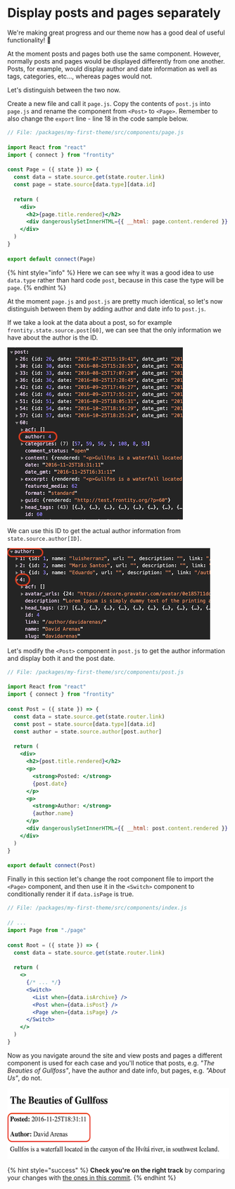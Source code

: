 # Display posts and pages separately

We're making great progress and our theme now has a good deal of useful functionality! 🙌

At the moment posts and pages both use the same component. However, normally posts and pages would be displayed differently from one another. Posts, for example, would display author and date information as well as tags, categories, etc..., whereas pages would not.

Let's distinguish between the two now.

Create a new file and call it `page.js`. Copy the contents of `post.js` into `page.js` and rename the component from `<Post>` to `<Page>`. Remember to also change the `export` line - line 18 in the code sample below.

```jsx
// File: /packages/my-first-theme/src/components/page.js

import React from "react"
import { connect } from "frontity"

const Page = ({ state }) => {
  const data = state.source.get(state.router.link)
  const page = state.source[data.type][data.id]

  return (
    <div>
      <h2>{page.title.rendered}</h2>
      <div dangerouslySetInnerHTML={{ __html: page.content.rendered }} />
    </div>
  )
}

export default connect(Page)
```

{% hint style="info" %}
Here we can see why it was a good idea to use `data.type` rather than hard code `post`, because in this case the type will be `page`.
{% endhint %}

At the moment `page.js` and `post.js` are pretty much identical, so let's now distinguish between them by adding author and date info to `post.js`.

If we take a look at the data about a post, so for example `frontity.state.source.post[60]`, we can see that the only information we have about the author is the ID.

<p>
  <img alt="Frontity in the console" src="../assets/part3img11.png">
</p>

We can use this ID to get the actual author information from `state.source.author[ID]`.

<p>
  <img alt="Frontity in the console" src="../assets/part3img12.png">
</p>

Let's modify the `<Post>` component in `post.js` to get the author information and display both it and the post date.

```jsx
// File: /packages/my-first-theme/src/components/post.js

import React from "react"
import { connect } from "frontity"

const Post = ({ state }) => {
  const data = state.source.get(state.router.link)
  const post = state.source[data.type][data.id]
  const author = state.source.author[post.author]

  return (
    <div>
      <h2>{post.title.rendered}</h2>
      <p>
        <strong>Posted: </strong>
        {post.date}
      </p>
      <p>
        <strong>Author: </strong>
        {author.name}
      </p>
      <div dangerouslySetInnerHTML={{ __html: post.content.rendered }} />
    </div>
  )
}

export default connect(Post)
```

Finally in this section let's change the root component file to import the `<Page>` component, and then use it in the `<Switch>` component to conditionally render it if `data.isPage` is true.

```jsx
// File: /packages/my-first-theme/src/components/index.js

// ...
import Page from "./page"

const Root = ({ state }) => {
  const data = state.source.get(state.router.link)

  return (
    <>
      {/* ... */}
      <Switch>
        <List when={data.isArchive} />
        <Post when={data.isPost} />
        <Page when={data.isPage} />
      </Switch>
    </>
  )
}
```

Now as you navigate around the site and view posts and pages a different component is used for each case and you'll notice that posts, e.g. _"The Beauties of Gullfoss"_, have the author and date info, but pages, e.g. _"About Us"_, do not.

<p>
  <img alt="Frontity in the browser" src="../assets/part3img13.png" width="565" height="161">
</p>

{% hint style="success" %}
**Check you're on the right track** by comparing your changes with [the ones in this commit](https://github.com/frontity-demos/tutorial-hello-frontity/commit/cfcb5aa1e18d30cf4d2250bb262569a571ee7217).
{% endhint %}
